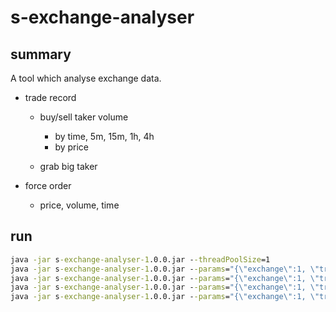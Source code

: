 # s-exchange-analyser

## summary

A tool which analyse exchange data.

- trade record
  - buy/sell taker volume
    - by time, 5m, 15m, 1h, 4h
    - by price
    
  - grab big taker
  
  
- force order
  - price, volume, time

## run

```cmd
java -jar s-exchange-analyser-1.0.0.jar --threadPoolSize=1
java -jar s-exchange-analyser-1.0.0.jar --params="{\"exchange\":1, \"tradeType\":2, \"action\":{\"name\":\"TradeVolumeTime\", \"symbols\":[\"BTCUSDT\"],\"params\":[\"5m\"]}}" --threadPoolSize=4
java -jar s-exchange-analyser-1.0.0.jar --params="{\"exchange\":1, \"tradeType\":2, \"action\":{\"name\":\"VolumeChangeQuick\", \"symbols\":[],\"params\":[\"5m\", \"1m\", \"7\"]}}" --threadPoolSize=1
java -jar s-exchange-analyser-1.0.0.jar --params="{\"exchange\":1, \"tradeType\":2, \"action\":{\"name\":\"CoinInfoShort\", \"symbols\":[],\"params\":[\"5m\"]}}" --threadPoolSize=2
java -jar s-exchange-analyser-1.0.0.jar --params="{\"exchange\":1, \"tradeType\":2, \"action\":{\"name\":\"VolumeChangeQuick\", \"symbols\":[],\"params\":[\"5m\", \"1m\", \"7\"]}}" --params="{\"exchange\":1, \"tradeType\":2, \"action\":{\"name\":\"CoinInfoShort\", \"symbols\":[],\"params\":[\"5m\"]}}" --threadPoolSize=4
```
